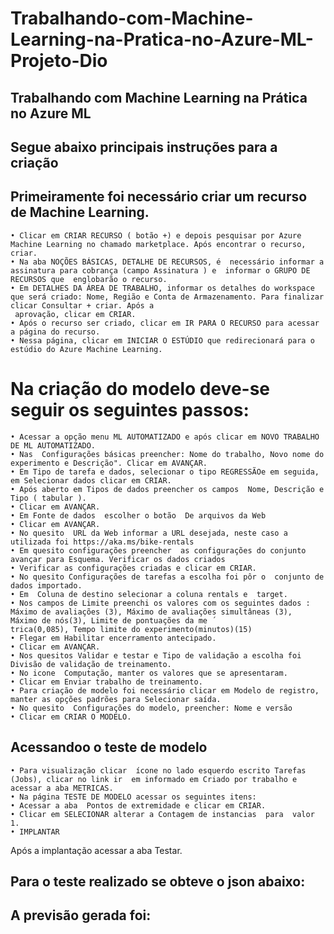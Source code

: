 # Trabalhando-com-Machine-Learning-na-Pratica-no-Azure-ML-Projeto-Dio
## Trabalhando com Machine Learning na Prática no Azure ML
## Segue abaixo principais instruções para a criação 
## Primeiramente foi necessário criar um recurso de Machine Learning.
    • Clicar em CRIAR RECURSO ( botão +) e depois pesquisar por Azure Machine Learning no chamado marketplace. Após encontrar o recurso, criar.
    • Na aba NOÇÕES BÁSICAS, DETALHE DE RECURSOS, é  necessário informar a assinatura para cobrança (campo Assinatura ) e  informar o GRUPO DE RECURSOS que  englobarão o recurso.
    • Em DETALHES DA ÁREA DE TRABALHO, informar os detalhes do workspace que será criado: Nome, Região e Conta de Armazenamento. Para finalizar clicar Consultar + criar. Após a 
     aprovação, clicar em CRIAR.
    • Após o recurso ser criado, clicar em IR PARA O RECURSO para acessar a página do recurso. 
    • Nessa página, clicar em INICIAR O ESTÚDIO que redirecionará para o estúdio do Azure Machine Learning. 
# Na criação do modelo deve-se seguir os seguintes passos:
    • Acessar a opção menu ML AUTOMATIZADO e após clicar em NOVO TRABALHO DE ML AUTOMATIZADO.
    • Nas  Configurações básicas preencher: Nome do trabalho, Novo nome do experimento e Descrição". Clicar em AVANÇAR.
    • Em Tipo de tarefa e dados, selecionar o tipo REGRESSÃOe em seguida, em Selecionar dados clicar em CRIAR.
    • Após aberto em Tipos de dados preencher os campos  Nome, Descrição e Tipo ( tabular ).
    • Clicar em AVANÇAR.
    • Em Fonte de dados  escolher o botão  De arquivos da Web
    • Clicar em AVANÇAR.
    • No quesito  URL da Web informar a URL desejada, neste caso a utilizada foi https://aka.ms/bike-rentals
    • Em quesito configurações preencher  as configurações do conjunto avançar para Esquema. Verificar os dados criados
    • Verificar as configurações criadas e clicar em CRIAR.
    • No quesito Configurações de tarefas a escolha foi pôr o  conjunto de dados importado.
    • Em  Coluna de destino selecionar a coluna rentals e  target.
    • Nos campos de Limite preenchi os valores com os seguintes dados : Máximo de avaliações (3), Máximo de avaliações simultâneas (3),  Máximo de nós(3), Limite de pontuações da me ´ 
    trica(0,085), Tempo limite do experimento(minutos)(15) 
    • Flegar em Habilitar encerramento antecipado.  
    • Clicar em AVANÇAR.
    • Nos quesitos Validar e testar e Tipo de validação a escolha foi  Divisão de validação de treinamento.
    • No icone  Computação, manter os valores que se apresentaram.
    • Clicar em Enviar trabalho de treinamento.
    • Para criação de modelo foi necessário clicar em Modelo de registro, manter as opções padrões para Selecionar saída.
    • No quesito  Configurações do modelo, preencher: Nome e versão
    • Clicar em CRIAR O MODELO.
  ##  Acessandoo o teste de modelo
    • Para visualização clicar  ícone no lado esquerdo escrito Tarefas (Jobs), clicar no link ir  em informado em Criado por trabalho e acessar a aba METRICAS.
    • Na página TESTE DE MODELO acessar os seguintes itens:
    • Acessar a aba  Pontos de extremidade e clicar em CRIAR.
    • Clicar em SELECIONAR alterar a Contagem de instancias  para  valor 1.
    • IMPLANTAR
            
  Após a implantação acessar a aba Testar.

  
 ## Para o teste realizado se obteve o json abaixo:

  ## A previsão gerada foi:


